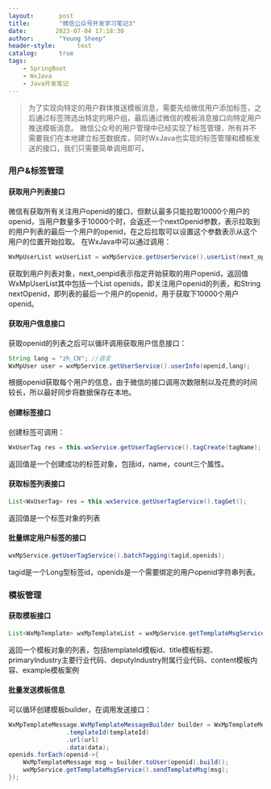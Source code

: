 ```yaml
---
layout:       post
title:        "微信公众号开发学习笔记3"
date:        2023-07-04 17:18:30
author:       "Young Sheep"
header-style:      text
catalog:      true
tags:
    - SpringBoot
    - WxJava
    - Java开发笔记
---
```

>为了实现向特定的用户群体推送模板消息，需要先给微信用户添加标签，之后通过标签筛选出特定的用户组，最后通过微信的模板消息接口向特定用户推送模板消息。
>微信公众号的用户管理中已经实现了标签管理，所有并不需要我们在本地建立标签数据库，同时WxJava也实现的标签管理和模板发送的接口，我们只需要简单调用即可。
### 用户&标签管理
#### 获取用户列表接口
微信有获取所有关注用户openid的接口，但默认最多只能拉取10000个用户的openid，当用户数量多于10000个时，会返还一个nextOpenid参数，表示拉取到的用户列表的最后一个用户的openid，在之后拉取可以设置这个参数表示从这个用户的位置开始拉取。
在WxJava中可以通过调用：
```java
WxMpUserList wxUserList = wxMpService.getUserService().userList(next_openid);
```
获取到用户列表对象，next_oenpid表示指定开始获取的用户openid，返回值WxMpUserList其中包括一个List<String> openids，即关注用户openid的列表，和String nextOpenid，即列表的最后一个用户的openid，用于获取下10000个用户openid。
#### 获取用户信息接口
获取openid的列表之后可以循环调用获取用户信息接口：
```java
String lang = "zh_CN"; //语言
WxMpUser user = wxMpService.getUserService().userInfo(openid,lang);
```
根据openid获取每个用户的信息，由于微信的接口调用次数限制以及花费的时间较长，所以最好同步将数据保存在本地。
#### 创建标签接口
创建标签可调用：
```java
WxUserTag res = this.wxService.getUserTagService().tagCreate(tagName);
```
返回值是一个创建成功的标签对象，包括id，name，count三个属性。
#### 获取标签列表接口
```java
List<WxUserTag> res = this.wxService.getUserTagService().tagGet();
```
返回值是一个标签对象的列表
#### 批量绑定用户标签的接口
```java
wxMpService.getUserTagService().batchTagging(tagid,openids);
```
tagid是一个Long型标签id，openids是一个需要绑定的用户openid字符串列表。
### 模板管理
#### 获取模板接口
```java
List<WxMpTemplate> wxMpTemplateList = wxMpService.getTemplateMsgService().getAllPrivateTemplate();
```
返回一个模板对象的列表，包括templateId模板id、title模板标题、primaryIndustry主要行业代码、deputyIndustry附属行业代码、content模板内容、example模板案例
#### 批量发送模板信息
可以循环创建模板builder，在调用发送接口：
```java
WxMpTemplateMessage.WxMpTemplateMessageBuilder builder = WxMpTemplateMessage.builder()
                .templateId(templateId)
                .url(url)
                .data(data);
openids.forEach(openid->{
	WxMpTemplateMessage msg = builder.toUser(openid).build();
	wxMpService.getTemplateMsgService().sendTemplateMsg(msg);
});
```
